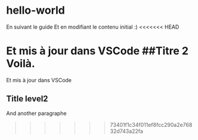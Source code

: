 # hello-world
En suivant le guide
Et en modifiant le contenu initial :)
<<<<<<< HEAD

Et mis à jour dans VSCode
##Titre 2
Voilà.
=======
Et mis à jour dans VSCode
## Title level2
And another paragraphe
>>>>>>> 73401f1c34f011ef8fcc290a2e76832d743a22fa
